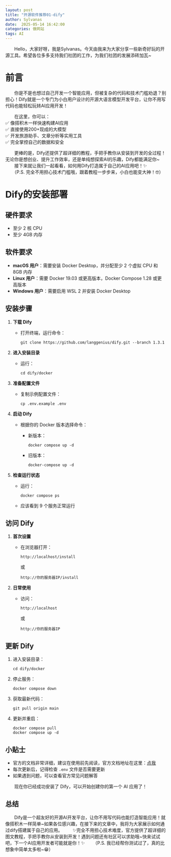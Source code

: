 ```yaml
---
layout: post  
title: "开源软件推荐01-dify"  
author: Sylvanas  
date:  2025-05-14 16:42:00  
categories: 做网站  
tags: AI 
---
```


　　Hello，大家好呀，我是Sylvanas。今天由我来为大家分享一些新奇好玩的开源工具。希望各位多多支持我们社团的工作，为我们社团的发展添砖加瓦~

# 前言

　　你是不是也想过自己开发一个智能应用，但被复杂的代码和技术门槛劝退？别担心！Dify就是一个专门为小白用户设计的开源大语言模型开发平台，让你不用写代码也能轻松玩转AI应用开发！

　　在这里，你可以：  
✅ 像搭积木一样快速构建AI应用  
✅ 直接使用200+现成的大模型  
✅ 开发旅游助手、文章分析等实用工具  
✅ 完全掌控自己的数据和安全

　　更棒的是，Dify还提供了超详细的教程，手把手教你从安装到开发的全过程！无论你是想创业、提升工作效率，还是单纯想探索AI的乐趣，Dify都能满足你\~
　　接下来就让我们一起看看，如何用Dify打造属于自己的AI应用吧！✨
　　（P.S. 完全不用担心技术门槛哦，跟着教程一步步来，小白也能变大神！🤓）

# Dify的安装部署

## 硬件要求

* 至少 2 核 CPU
* 至少 4GB 内存

## 软件要求

* **macOS 用户**：需要安装 Docker Desktop，并分配至少 2 个虚拟 CPU 和 8GB 内存
* **Linux 用户**：需要 Docker 19.03 或更高版本，Docker Compose 1.28 或更高版本
* **Windows 用户**：需要启用 WSL 2 并安装 Docker Desktop

## 安装步骤

1. **下载 Dify**

    * 打开终端，运行命令：

      ```
      git clone https://github.com/langgenius/dify.git --branch 1.3.1
      ```
2. **进入安装目录**

    * 运行：

      ```
      cd dify/docker
      ```
3. **准备配置文件**

    * 复制示例配置文件：

      ```
      cp .env.example .env
      ```
4. **启动 Dify**

    * 根据你的 Docker 版本选择命令：

      * 新版本：

        ```
        docker compose up -d
        ```
      * 旧版本：

        ```
        docker-compose up -d
        ```
5. **检查运行状态**

    * 运行：

      ```
      docker compose ps
      ```
    * 应该看到 9 个服务正常运行

## 访问 Dify

1. **首次设置**

    * 在浏览器打开：

      ```
      http://localhost/install
      ```

      或

      ```
      http://你的服务器IP/install
      ```
2. **日常使用**

    * 访问：

      ```
      http://localhost
      ```

      或

      ```
      http://你的服务器IP
      ```

## 更新 Dify

1. 进入安装目录：

    ```
    cd dify/docker
    ```
2. 停止服务：

    ```
    docker compose down
    ```
3. 获取最新代码：

    ```
    git pull origin main
    ```
4. 更新并重启：

    ```
    docker compose pull
    docker compose up -d
    ```

## 小贴士

* 官方的文档非常详细，建议在使用前先阅读，官方文档地址在这里：[点我](https://docs.dify.ai/zh-hans/introduction)
* 每次更新后，记得检查 `.env`​ 文件是否需要更新
* 如果遇到问题，可以查看官方常见问题解答

　　现在你已经成功安装了 Dify，可以开始创建你的第一个 AI 应用了！

## 总结

　　Dify是一个超友好的开源AI开发平台，让你不用写代码也能打造智能应用！就像搭积木一样简单\~如果各位感兴趣，在接下来的文章中，我将为大家展示如何通过dify搭建属于自己的应用。
　　✨完全不用担心技术难度，官方提供了超详细的图文教程，手把手教你从安装到开发！遇到问题还有社区可以求助哦\~快来试试吧，下一个AI应用开发者可能就是你！✨
　　（P.S. 我已经帮你测试过了，真的比想象中简单太多啦~😁）


　　‍
